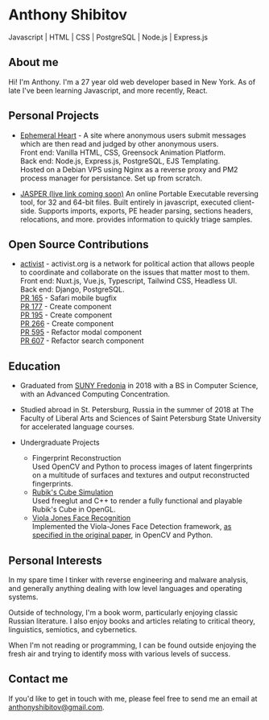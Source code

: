 # Anthony Shibitov
Javascript | HTML | CSS | PostgreSQL | Node.js | Express.js

## About me 

Hi! I'm Anthony. I'm a 27 year old web developer based in New York. As of late I've been learning Javascript, and more recently, React.

## Personal Projects

 - [Ephemeral Heart](https://www.ephemeralheart.com/) - A site where anonymous users submit messages which are then read and judged by other anonymous users.  
   Front end: Vanilla HTML, CSS, Greensock Animation Platform.  
   Back end: Node.js, Express.js, PostgreSQL, EJS Templating.  
   Hosted on a Debian VPS using Nginx as a reverse proxy and PM2 process manager for persistance. Set up from scratch.  
   
 - [JASPER (live link coming soon)](#)
   An online Portable Executable reversing tool, for 32 and 64-bit files.
   Built entirely in javascript, executed client-side.
   Supports imports, exports, PE header parsing, sections headers, relocations, and more. provides information to quickly triage samples.

## Open Source Contributions

 - [activist](https://activist.org/) - activist.org is a network for political action that allows people to coordinate and collaborate on the issues that matter most to them.  
   Front end: Nuxt.js, Vue.js, Typescript, Tailwind CSS, Headless UI.  
   Back end: Django, PostgreSQL.  
   [PR 165](https://github.com/activist-org/activist/pull/165) - Safari mobile bugfix  
   [PR 177](https://github.com/activist-org/activist/pull/177) - Create component  
   [PR 195](https://github.com/activist-org/activist/pull/195) - Create component  
   [PR 266](https://github.com/activist-org/activist/pull/266) - Create component  
   [PR 595](https://github.com/activist-org/activist/pull/595) - Refactor modal component  
   [PR 607](https://github.com/activist-org/activist/pull/607) - Refactor search component  


## Education

 - Graduated from [SUNY Fredonia](https://www.suny.edu/campuses/fredonia/) in 2018 with a BS in Computer Science, with an Advanced Computing Concentration.  
 - Studied abroad in St. Petersburg, Russia in the summer of 2018 at The Faculty of Liberal Arts and Sciences of Saint Petersburg State University for accelerated language courses.  

 - Undergraduate Projects
   - Fingerprint Reconstruction  
     Used OpenCV and Python to process images of latent fingerprints on a multitude of surfaces and textures and output reconstructed fingerprints.
   - [Rubik's Cube Simulation](https://github.com/anthonyshibitov/rubiks-cube)  
     Used freeglut and C++ to render a fully functional and playable Rubik's Cube in OpenGL.  
   - [Viola Jones Face Recognition](https://github.com/jkieberk/viola-jones)  
     Implemented the Viola-Jones Face Detection framework, [as specified in the original paper](https://www.cs.cmu.edu/~efros/courses/LBMV07/Papers/viola-cvpr-01.pdf), in OpenCV and Python.


## Personal Interests

In my spare time I tinker with reverse engineering and malware analysis, and generally anything dealing with low level languages and operating systems.

Outside of technology, I'm a book worm, particularly enjoying classic Russian literature. I also enjoy books and articles relating to critical theory, linguistics, semiotics, and cybernetics.  

When I'm not reading or programming, I can be found outside enjoying the fresh air and trying to identify moss with various levels of success.  

## Contact me

If you'd like to get in touch with me, please feel free to send me an email at <anthonyshibitov@gmail.com>.
